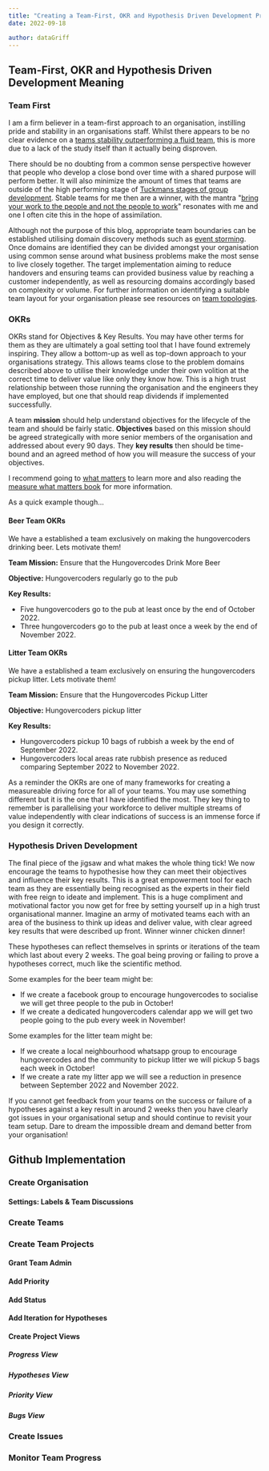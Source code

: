 ```yaml
---
title: "Creating a Team-First, OKR and Hypothesis Driven Development Project Implementation on Github"
date: 2022-09-18

author: dataGriff
---
```


## Team-First, OKR and Hypothesis Driven Development Meaning

### Team First

I am a firm believer in a team-first approach to an organisation, instilling pride and stability in an organisations staff. Whilst there appears to be no clear evidence on a [teams stability outperforming a fluid team](https://www.scrum.org/resources/blog/depth-stable-or-fluid-teams-what-does-science-say), this is more due to a lack of the study itself than it actually being disproven. 

There should be no doubting from a common sense perspective however that people who develop a close bond over time with a shared purpose will perform better. It will also minimize the amount of times that teams are outside of the high performing stage of [Tuckmans stages of group development](https://en.wikipedia.org/wiki/Tuckman%27s_stages_of_group_development). Stable teams for me then are a winner, with the mantra "[bring your work to the people and not the people to work](https://medium.com/organize-agile/from-project-teams-to-stable-agile-teams-5934c271a8fc)" resonates with me and one I often cite this in the hope of assimilation.

Although not the purpose of this blog, appropriate team boundaries can be established utilising domain discovery methods such as [event storming](https://www.eventstorming.com/). Once domains are identified they can be divided amongst your organisation using common sense around what business problems make the most sense to live closely together. The target implementation aiming to reduce handovers and ensuring teams can provided business value by reaching a customer independently, as well as resourcing domains accordingly based on complexity or volume. For further information on identifying a suitable team layout for your organisation please see resources on  [team topologies](https://teamtopologies.com/).

### OKRs

OKRs stand for Objectives & Key Results. You may have other terms for them as they are ultimately a goal setting tool that I have found extremely inspiring. They allow a bottom-up as well as top-down approach to your organisations strategy. This allows teams close to the problem domains described above to utilise their knowledge under their own volition at the correct time to deliver value like only they know how. This is a high trust relationship between those running the organisation and the engineers they have employed, but one that should reap dividends if implemented successfully.  

A team **mission** should help understand objectives for the lifecycle of the team and should be fairly static. **Objectives** based on this mission should be agreed strategically with more senior members of the organisation and addressed about every 90 days. They **key results** then should be time-bound and an agreed method of how you will measure the success of your objectives.

I recommend going to [what matters](https://www.whatmatters.com/) to learn more and also reading the [measure what matters book](https://www.amazon.co.uk/Measure-What-Matters-Simple-Drives/dp/024134848X) for more information.

As a quick example though...

#### Beer Team OKRs

We have a established a team exclusively on making the hungovercoders drinking beer. Lets motivate them!

**Team Mission:** Ensure that the Hungovercodes Drink More Beer

**Objective:** Hungovercoders regularly go to the pub

**Key Results:**

- Five hungovercoders go to the pub at least once by the end of October 2022.
- Three hungovercoders go to the pub at least once a week by the end of November 2022.

#### Litter Team OKRs

We have a established a team exclusively on ensuring the hungovercoders pickup litter. Lets motivate them!

**Team Mission:** Ensure that the Hungovercodes Pickup Litter

**Objective:** Hungovercoders pickup litter

**Key Results:**

- Hungovercoders pickup 10 bags of rubbish a week by the end of September 2022.
- Hungovercoders local areas rate rubbish presence as reduced comparing September 2022 to November 2022.

As a reminder the OKRs are one of many frameworks for creating a measureable driving force for all of your teams. You may use something different but it is the one that I have identified the most. They key thing to remember is parallelising your workforce to deliver multiple streams of value independently with clear indications of success is an immense force if you design it correctly.

### Hypothesis Driven Development

The final piece of the jigsaw and what makes the whole thing tick! We now encourage the teams to hypothesise how they can meet their objectives and influence their key results. This is a great empowerment tool for each team as they are essentially being recognised as the experts in their field with free reign to ideate and implement. This is a huge compliment and motivational factor you now get for free by setting yourself up in a high trust organisational manner. Imagine an army of motivated teams each with an area of the business to think up ideas and deliver value, with clear agreed key results that were described up front. Winner winner chicken dinner! 

These hypotheses can reflect themselves in sprints or iterations of the team which last about every 2 weeks. The goal being proving or failing to prove a hypotheses correct, much like the scientific method. 

Some examples for the beer team might be:
* If we create a facebook group to encourage hungovercodes to socialise we will get three people to the pub in October!
* If we create a dedicated hungovercoders calendar app we will get two people going to the pub every week in November!

Some examples for the litter team might be:
* If we create a local neighbourhood whatsapp group to encourage hungovercodes and the community to pickup litter we will pickup 5 bags each week in October!
* If we create a rate my litter app we will see a reduction in presence between September 2022 and November 2022.

If you cannot get feedback from your teams on the success or failure of a hypotheses against a key result in around 2 weeks then you have clearly got issues in your organisational setup and should continue to revisit your team setup. Dare to dream the impossible dream and demand better from your organisation! 

## Github Implementation

### Create Organisation

#### Settings: Labels & Team Discussions

### Create Teams

### Create Team Projects

#### Grant Team Admin

#### Add Priority

#### Add Status

#### Add Iteration for Hypotheses

#### Create Project Views

##### Progress View

##### Hypotheses View

##### Priority View

##### Bugs View

### Create Issues

### Monitor Team Progress

